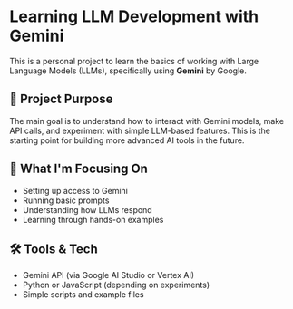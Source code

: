 # Learning LLM Development with Gemini

This is a personal project to learn the basics of working with Large Language Models (LLMs), specifically using **Gemini** by Google.

## 📌 Project Purpose

The main goal is to understand how to interact with Gemini models, make API calls, and experiment with simple LLM-based features. This is the starting point for building more advanced AI tools in the future.

## 🧠 What I'm Focusing On

- Setting up access to Gemini
- Running basic prompts
- Understanding how LLMs respond
- Learning through hands-on examples

## 🛠️ Tools & Tech

- Gemini API (via Google AI Studio or Vertex AI)
- Python or JavaScript (depending on experiments)
- Simple scripts and example files


